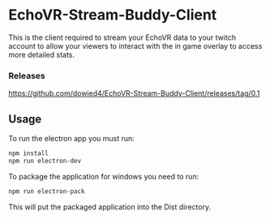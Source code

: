 # EchoVR-Stream-Buddy-Client
This is the client required to stream your EchoVR data to your twitch account to allow your viewers to interact with the in game overlay to access more detailed stats.
### Releases
https://github.com/dowied4/EchoVR-Stream-Buddy-Client/releases/tag/0.1
## Usage
To run the electron app you must run:
```bash
npm install
npm run electron-dev
```
To package the application for windows you need to run:
```bash
npm run electron-pack
```
This will put the packaged application into the Dist directory.
